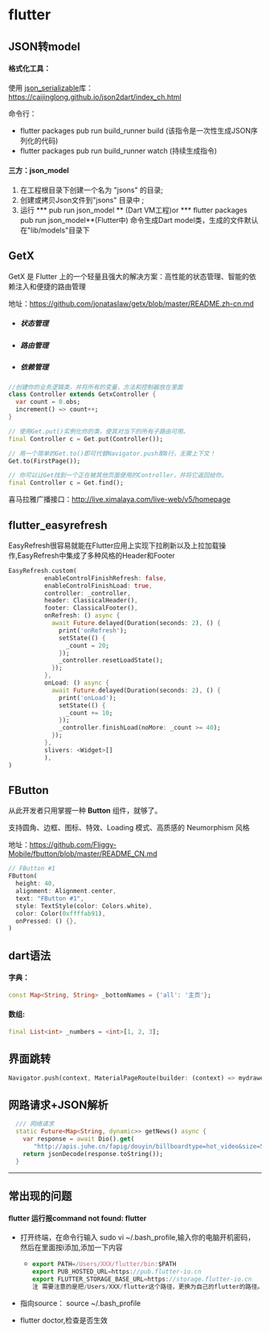 # flutter

## JSON转model

#### 格式化工具：

使用 [json_serializable](https://pub.dartlang.org/packages/json_serializable)库：https://caijinglong.github.io/json2dart/index_ch.html

命令行：

- flutter packages pub run build_runner build (该指令是一次性生成JSON序列化的代码)
- flutter packages pub run build_runner watch (持续生成指令)

#### 三方：json_model

1. 在工程根目录下创建一个名为 "jsons" 的目录;
2. 创建或拷贝Json文件到"jsons" 目录中 ;
3. 运行 *** pub run json_model ** (Dart VM工程)or *** flutter packages pub run json_model**(Flutter中) 命令生成Dart model类，生成的文件默认在"lib/models"目录下

## GetX

GetX 是 Flutter 上的一个轻量且强大的解决方案：高性能的状态管理、智能的依赖注入和便捷的路由管理

地址：https://github.com/jonataslaw/getx/blob/master/README.zh-cn.md

- ##### 状态管理

- ##### 路由管理

- ##### 依赖管理

```dart
//创建你的业务逻辑类，并将所有的变量，方法和控制器放在里面
class Controller extends GetxController {
  var count = 0.obs;
  increment() => count++;
}

// 使用Get.put()实例化你的类，使其对当下的所有子路由可用。
final Controller c = Get.put(Controller());

// 用一个简单的Get.to()即可代替Navigator.push那8行，无需上下文！
Get.to(FirstPage());

// 你可以让Get找到一个正在被其他页面使用的Controller，并将它返回给你。
final Controller c = Get.find();

```

喜马拉雅广播接口：http://live.ximalaya.com/live-web/v5/homepage

## flutter_easyrefresh

EasyRefresh很容易就能在Flutter应用上实现下拉刷新以及上拉加载操作,EasyRefresh中集成了多种风格的Header和Footer

```dart
EasyRefresh.custom(
          enableControlFinishRefresh: false,
          enableControlFinishLoad: true,
          controller: _controller,
          header: ClassicalHeader(),
          footer: ClassicalFooter(),
          onRefresh: () async {
            await Future.delayed(Duration(seconds: 2), () {
              print('onRefresh');
              setState(() {
                _count = 20;
              });
              _controller.resetLoadState();
            });
          },
          onLoad: () async {
            await Future.delayed(Duration(seconds: 2), () {
              print('onLoad');
              setState(() {
                _count += 10;
              });
              _controller.finishLoad(noMore: _count >= 40);
            });
          },
          slivers: <Widget>[]
          ),
) 
```



## FButton

从此开发者只用掌握一种 **Button** 组件，就够了。

支持圆角、边框、图标、特效、Loading 模式、高质感的 Neumorphism 风格

地址：https://github.com/Fliggy-Mobile/fbutton/blob/master/README_CN.md

```dart
// FButton #1
FButton(
  height: 40,
  alignment: Alignment.center,
  text: "FButton #1",
  style: TextStyle(color: Colors.white),
  color: Color(0xffffab91),
  onPressed: () {},
)
```

## dart语法

#### 字典：

```dart
const Map<String, String> _bottomNames = {'all': '主页'};
```

#### 数组:

```dart
final List<int> _numbers = <int>[1, 2, 3];
```

## 界面跳转

```dart
Navigator.push(context, MaterialPageRoute(builder: (context) => mydrawer()));
```

## 网路请求+JSON解析

```dart
  /// 网络请求
  static Future<Map<String, dynamic>> getNews() async {
    var response = await Dio().get(
       "http://apis.juhe.cn/fapig/douyin/billboardtype=hot_video&size=50&key=9eb8ac7020d9bea6048db1f4c6b6d028");
    return jsonDecode(response.toString());
  }
```

---

## 常出现的问题

#### flutter 运行报command not found: flutter

- 打开终端，在命令行输入 sudo vi ~/.bash_profile,输入你的电脑开机密码，然后在里面按i添加,添加一下内容

  - ```jsx
    export PATH=/Users/XXX/flutter/bin:$PATH
    export PUB_HOSTED_URL=https://pub.flutter-io.cn
    export FLUTTER_STORAGE_BASE_URL=https://storage.flutter-io.cn
    注 需要注意的是把/Users/XXX/flutter这个路径，更换为自己的flutter的路径。
    ```

- 指向source： source ~/.bash_profile
- flutter doctor,检查是否生效